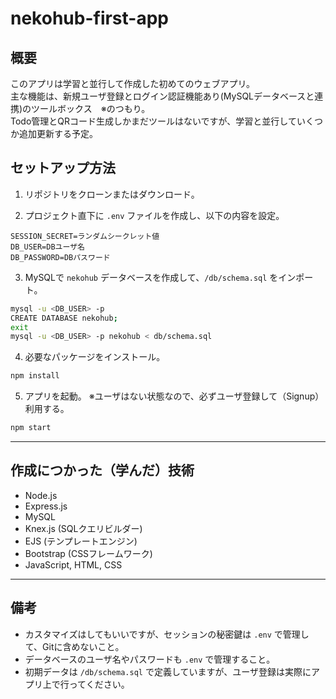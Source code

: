 # nekohub-first-app

## 概要

このアプリは学習と並行して作成した初めてのウェブアプリ。<br>
主な機能は、新規ユーザ登録とログイン認証機能あり(MySQLデータベースと連携)のツールボックス　※のつもり。<br>
Todo管理とQRコード生成しかまだツールはないですが、学習と並行していくつか追加更新する予定。

## セットアップ方法

1. リポジトリをクローンまたはダウンロード。

2. プロジェクト直下に `.env` ファイルを作成し、以下の内容を設定。

```env
SESSION_SECRET=ランダムシークレット値
DB_USER=DBユーザ名
DB_PASSWORD=DBパスワード
```

3. MySQLで `nekohub` データベースを作成して、`/db/schema.sql` をインポート。

```bash
mysql -u <DB_USER> -p
CREATE DATABASE nekohub;
exit
mysql -u <DB_USER> -p nekohub < db/schema.sql
```

4. 必要なパッケージをインストール。

```bash
npm install
```

5. アプリを起動。
   ※ユーザはない状態なので、必ずユーザ登録して（Signup）利用する。

```bash
npm start
```

---

## 作成につかった（学んだ）技術

- Node.js
- Express.js
- MySQL
- Knex.js (SQLクエリビルダー)
- EJS (テンプレートエンジン)
- Bootstrap (CSSフレームワーク)
- JavaScript, HTML, CSS

---

## 備考

- カスタマイズはしてもいいですが、セッションの秘密鍵は `.env` で管理して、Gitに含めないこと。  
- データベースのユーザ名やパスワードも `.env` で管理すること。  
- 初期データは `/db/schema.sql` で定義していますが、ユーザ登録は実際にアプリ上で行ってください。
